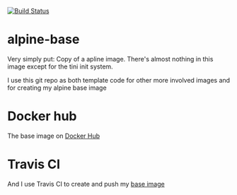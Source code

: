 [![Build Status](https://travis-ci.org/markmaas/alpine-base.svg?branch=master)](https://travis-ci.org/markmaas/alpine-base)

# alpine-base

Very simply put: Copy of a apline image. There's almost nothing in this image except for the tini init system.

I use this git repo as both template code for other more involved images and for creating my alpine base image

# Docker hub
The base image on [Docker Hub](https://cloud.docker.com/app/mmaas/repository/docker/mmaas/base-alpine/)

# Travis CI
And I use Travis CI to create and push my [base image](https://travis-ci.org/markmaas/alpine-base)
